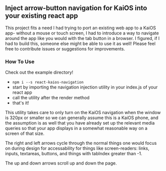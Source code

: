 ## Inject arrow-button navigation for KaiOS into your existing react app
This project fits a need I had trying to port an existing web app to a KaiOS app- without a mouse or touch screen, I had to introduce a way to navigate around the app like you would with the tab button in a browser. I figured, if I had to build this, someone else might be able to use it as well!
Please feel free to contribute issues or suggestions for improvements. 

### How To Use
Check out the example directory!

- ```npm i --s react-kaios-navigation```
- start by importing the navigation injection utility in your index.js of your react app
- call the utility after the render method
- that's it!

This utility takes care to only turn on the KaiOS navigation when the window is 320px or smaller so we can generally assume this is a KaiOS phone, and the assumption is as well that you have already set up the relevant media queries so that your app displays in a somewhat reasonable way on a screen of that size. 

The right and left arrows cycle through the normal things one would focus on during design for accessability for things like screen-readers: links, inputs, textareas, buttons, and things with tabIndex greater than -1. 

The up and down arrows scroll up and down the page. 